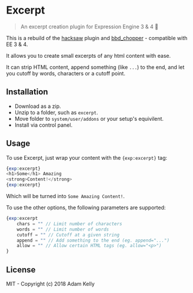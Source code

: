 # Excerpt

> An excerpt creation plugin for Expression Engine 3 & 4 🎉

This is a rebuild of the [hacksaw](https://devot-ee.com/add-ons/hacksaw) plugin and [bbd_chopper](https://github.com/BlackBeltDesigns/bbd_chopper.ee_addon) - compatible with EE 3 & 4.

It allows you to create small excerpts of any html content with ease.

It can strip HTML content, append something (like `...`)
to the end, and let you cutoff by words, characters
or a cutoff point.


## Installation

* Download as a zip.
* Unzip to a folder, such as `excerpt`.
* Move folder to `system/user/addons` or your setup's equivilent.
* Install via control panel.

## Usage

To use Excerpt, just wrap your content with 
the `{exp:excerpt}` tag:

```php
{exp:excerpt}
<h1>Some</h1> Amazing
<strong>Content!</strong>
{exp:excerpt}
```

Which will be turned into `Some Amazing Content!`.  

To use the other options, the following parameters 
are supported:

```php
{exp:excerpt
    chars = "" // Limit number of characters
    words = "" // Limit number of words
    cutoff = "" // Cutoff at a given string
    append = "" // Add something to the end (eg. append="...")
    allow = "" // Allow certain HTML tags (eg. allow="<p>")
}
```

## License

MIT - Copyright (c) 2018 Adam Kelly